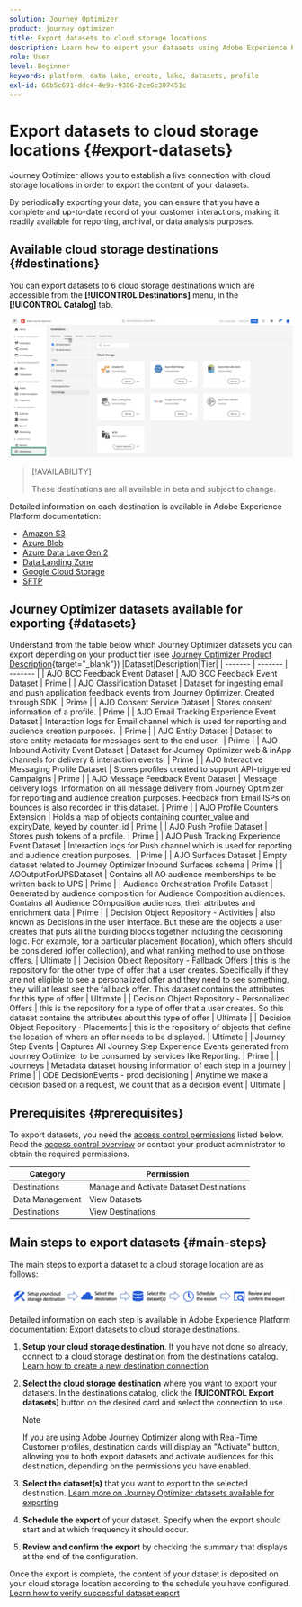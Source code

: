 ```yaml
---
solution: Journey Optimizer
product: journey optimizer
title: Export datasets to cloud storage locations
description: Learn how to export your datasets using Adobe Experience Platform cloud storage destinations.
role: User
level: Beginner
keywords: platform, data lake, create, lake, datasets, profile
exl-id: 66b5c691-ddc4-4e9b-9386-2ce6c307451c
---
```

# Export datasets to cloud storage locations {#export-datasets}

Journey Optimizer allows you to establish a live connection with cloud storage locations in order to export the content of your datasets.

By periodically exporting your data, you can ensure that you have a complete and up-to-date record of your customer interactions, making it readily available for reporting, archival, or data analysis purposes.

## Available cloud storage destinations {#destinations}

You can export datasets to 6 cloud storage destinations which are accessible from the **[!UICONTROL Destinations]** menu, in the **[!UICONTROL Catalog]** tab.

![](assets/dataset-export-setup.png)

>[!AVAILABILITY]
>
>These destinations are all available in beta and subject to change.

Detailed information on each destination is available in Adobe Experience Platform documentation:

* [Amazon S3](https://experienceleague.adobe.com/docs/experience-platform/destinations/catalog/cloud-storage/amazon-s3.html)
* [Azure Blob](https://experienceleague.adobe.com/docs/experience-platform/destinations/catalog/cloud-storage/azure-blob.html)
* [Azure Data Lake Gen 2](https://experienceleague.adobe.com/docs/experience-platform/destinations/catalog/cloud-storage/adls-gen2.html)
* [Data Landing Zone](https://experienceleague.adobe.com/docs/experience-platform/destinations/catalog/cloud-storage/data-landing-zone.html)
* [Google Cloud Storage](https://experienceleague.adobe.com/docs/experience-platform/destinations/catalog/cloud-storage/google-cloud-storage.html)
* [SFTP](https://experienceleague.adobe.com/docs/experience-platform/destinations/catalog/cloud-storage/sftp.html)

## Journey Optimizer datasets available for exporting {#datasets}

Understand from the table below which Journey Optimizer datasets you can export depending on your product tier (see [Journey Optimizer Product Description](https://helpx.adobe.com/legal/product-descriptions/adobe-journey-optimizer.html){target="_blank"})
|Dataset|Description|Tier|
| ------- | ------- | ------- |
| AJO BCC Feedback Event Dataset | AJO BCC Feedback Event Dataset | Prime |
| AJO Classification Dataset | Dataset for ingesting email and push application feedback events from Journey Optimizer. Created through SDK. | Prime |
| AJO Consent Service Dataset | Stores consent information of a profile. | Prime |
| AJO Email Tracking Experience Event Dataset | Interaction logs for Email channel which is used for reporting and audience creation purposes.  | Prime |
| AJO Entity Dataset | Dataset to store entity metadata for messages sent to the end user.  | Prime |
| AJO Inbound Activity Event Dataset | Dataset for Journey Optimizer web & inApp channels for delivery & interaction events. | Prime |
| AJO Interactive Messaging Profile Dataset | Stores profiles created to support API-triggered Campaigns | Prime |
| AJO Message Feedback Event Dataset | Message delivery logs. Information on all message delivery from Journey Optimizer for reporting and audience creation purposes. Feedback from Email ISPs on bounces is also recorded in this dataset. | Prime |
| AJO Profile Counters Extension | Holds a map of objects containing counter_value and expiryDate, keyed by counter_id | Prime |
| AJO Push Profile Dataset | Stores push tokens of a profile. | Prime |
| AJO Push Tracking Experience Event Dataset | Interaction logs for Push channel which is used for reporting and audience creation purposes.  | Prime |
| AJO Surfaces Dataset | Empty dataset related to Journey Optimizer Inbound Surfaces schema | Prime |
| AOOutputForUPSDataset | Contains all AO audience memberships to be written back to UPS | Prime |
| Audience Orchestration Profile Dataset | Generated by audience composition for Audience Composition audiences. Contains all Audience COmposition audiences, their attributes and enrichment data | Prime |
| Decision Object Repository - Activities | also known as Decisions in the user interface. But these are the objects a user creates that puts all the building blocks together including the decisioning logic. For example, for a particular placement (location), which offers should be considered (offer collection), and what ranking method to use on those offers. | Ultimate |
| Decision Object Repository - Fallback Offers | this is the repository for the other type of offer that a user creates. Specifically if they are not eligible to see a personalized offer and they need to see something, they will at least see the fallback offer. This dataset contains the attributes for this type of offer | Ultimate |
| Decision Object Repository - Personalized Offers | this is the repository for a type of offer that a user creates. So this dataset contains the attributes about this type of offer | Ultimate |
| Decision Object Repository - Placements | this is the repository of objects that define the location of where an offer needs to be displayed. | Ultimate |
| Journey Step Events | Captures All Journey Step Experience Events generated from Journey Optimizer to be consumed by services like Reporting. | Prime |
| Journeys | Metadata dataset housing information of each step in a journey | Prime |
| ODE DecisionEvents - prod decisioning | Anytime we make a decision based on a request, we count that as a decision event | Ultimate |
 
## Prerequisites {#prerequisites}

To export datasets, you need the [access control permissions](https://experienceleague.adobe.com/docs/experience-platform/access-control/home.html#permissions) listed below. Read the [access control overview](https://experienceleague.adobe.com/docs/experience-platform/access-control/ui/overview.html) or contact your product administrator to obtain the required permissions.

|Category|Permission|
|--|--|
|Destinations|Manage and Activate Dataset Destinations|
|Data Management|View Datasets|
|Destinations|View Destinations|

## Main steps to export datasets {#main-steps}

The main steps to export a dataset to a cloud storage location are as follows:

![](assets/dataset-export-process.png)

Detailed information on each step is available in Adobe Experience Platform documentation: [Export datasets to cloud storage destinations](https://experienceleague.adobe.com/docs/experience-platform/destinations/ui/activate/export-datasets.html).

1. **Setup your cloud storage destination**. If you have not done so already, connect to a cloud storage destination from the destinations catalog. [Learn how to create a new destination connection](https://experienceleague.adobe.com/docs/experience-platform/destinations/ui/connect-destination.html#setup)

    <!--![](assets/dataset-export-setup.png)-->

1. **Select the cloud storage destination** where you want to export your datasets. In the destinations catalog, click the **[!UICONTROL Export datasets]** button on the desired card and select the connection to use.

    <!--![](assets/dataset-export-destination.png)-->

    >[!NOTE]
    >
    >If you are using Adobe Journey Optimizer along with Real-Time Customer profiles, destination cards will display an "Activate" button, allowing you to both export datasets and activate audiences for this destination, depending on the permissions you have enabled.

1. **Select the dataset(s)** that you want to export to the selected destination. [Learn more on Journey Optimizer datasets available for exporting](#datasets)

    <!--![](assets/dataset-export-dataset-selection.png)-->

1. **Schedule the export** of your dataset. Specify when the export should start and at which frequency it should occur.

    <!--![](assets/dataset-export-schedule.png)-->

1. **Review and confirm the export** by checking the summary that displays at the end of the configuration.

    <!--![](assets/dataset-export-review.png)-->

Once the export is complete, the content of your dataset is deposited on your cloud storage location according to the schedule you have configured. [Learn how to verify successful dataset export](https://experienceleague.adobe.com/docs/experience-platform/destinations/ui/activate/export-datasets.html#verify)
